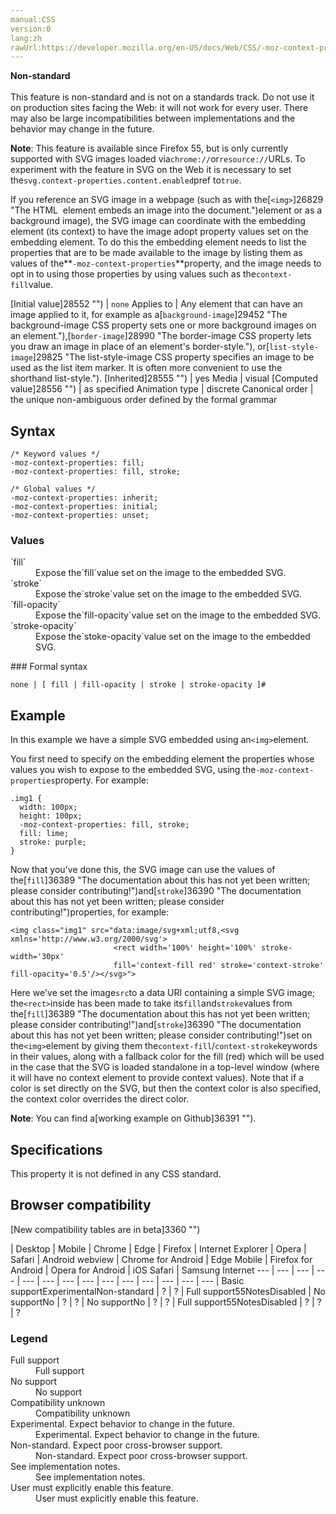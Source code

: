 ```yaml
---
manual:CSS
version:0
lang:zh
rawUrl:https://developer.mozilla.org/en-US/docs/Web/CSS/-moz-context-properties
---
```






**Non-standard**<br></br>This feature is non-standard and is not on a standards track. Do not use it on production sites facing the Web: it will not work for every user. There may also be large incompatibilities between implementations and the behavior may change in the future.




**Note**: This feature is available since Firefox 55, but is only currently supported with SVG images loaded via`chrome://`or`resource://`URLs. To experiment with the feature in SVG on the Web it is necessary to set the`svg.context-properties.content.enabled`pref to`true`.




If you reference an SVG image in a webpage (such as with the[`<img>`]26829 "The HTML <img> element embeds an image into the document.")element or as a background image), the SVG image can coordinate with the embedding element (its context) to have the image adopt property values set on the embedding element. To do this the embedding element needs to list the properties that are to be made available to the image by listing them as values of the**`-moz-context-properties`**property, and the image needs to opt in to using those properties by using values such as the`context-fill`value.


[Initial value]28552 "") | `none` 
Applies to | Any element that can have an image applied to it, for example as a[`background-image`]29452 "The background-image CSS property sets one or more background images on an element."),[`border-image`]28990 "The border-image CSS property lets you draw an image in place of an element's border-style."), or[`list-style-image`]29825 "The list-style-image CSS property specifies an image to be used as the list item marker. It is often more convenient to use the shorthand list-style."). 
[Inherited]28555 "") | yes 
Media | visual 
[Computed value]28556 "") | as specified 
Animation type | discrete 
Canonical order | the unique non-ambiguous order defined by the formal grammar 


## Syntax<a name="Syntax"></a>

```
/* Keyword values */
-moz-context-properties: fill;
-moz-context-properties: fill, stroke;

/* Global values */
-moz-context-properties: inherit;
-moz-context-properties: initial;
-moz-context-properties: unset;
```

### Values<a name="Values"></a>
<dl><dt id=''>`fill`</dt><dd>Expose the`fill`value set on the image to the embedded SVG.</dd><dt id=''>`stroke`</dt><dd>Expose the`stroke`value set on the image to the embedded SVG.</dd><dt id=''>`fill-opacity`</dt><dd>Expose the`fill-opacity`value set on the image to the embedded SVG.</dd><dt id=''>`stroke-opacity`</dt><dd>Expose the`stoke-opacity`value set on the image to the embedded SVG.</dd></dl>
### Formal syntax<a name="Formal_syntax"></a>

```
none | [ fill | fill-opacity | stroke | stroke-opacity ]#
```

## Example<a name="Example"></a>


In this example we have a simple SVG embedded using an`<img>`element.



You first need to specify on the embedding element the properties whose values you wish to expose to the embedded SVG, using the`-moz-context-properties`property. For example:


```
.img1 {
  width: 100px;
  height: 100px;
  -moz-context-properties: fill, stroke;
  fill: lime;
  stroke: purple;
}
```


Now that you&#39;ve done this, the SVG image can use the values of the[`fill`]36389 "The documentation about this has not yet been written; please consider contributing!")and[`stroke`]36390 "The documentation about this has not yet been written; please consider contributing!")properties, for example:


```
<img class="img1" src="data:image/svg+xml;utf8,<svg xmlns='http://www.w3.org/2000/svg'>
                       <rect width='100%' height='100%' stroke-width='30px'
                       fill='context-fill red' stroke='context-stroke' fill-opacity='0.5'/></svg>">
```


Here we&#39;ve set the image`src`to a data URI containing a simple SVG image; the`<rect>`inside has been made to take its`fill`and`stroke`values from the[`fill`]36389 "The documentation about this has not yet been written; please consider contributing!")and[`stroke`]36390 "The documentation about this has not yet been written; please consider contributing!")set on the`<img>`element by giving them the`context-fill`/`context-stroke`keywords in their values, along with a fallback color for the fill (red) which will be used in the case that the SVG is loaded standalone in a top-level window (where it will have no context element to provide context values). Note that if a color is set directly on the SVG, but then the context color is also specified, the context color overrides the direct color.



**Note**: You can find a[working example on Github]36391 "").



## Specifications<a name="Specifications"></a>


This property it is not defined in any CSS standard.


## Browser compatibility<a name="Browser_compatibility"></a>
[New compatibility tables are in beta<i></i>]3360 "")

 | <abbr>Desktop<i></i></abbr> | <abbr>Mobile<i></i></abbr> 
 | <abbr>Chrome<i></i></abbr> | <abbr>Edge<i></i></abbr> | <abbr>Firefox<i></i></abbr> | <abbr>Internet Explorer<i></i></abbr> | <abbr>Opera<i></i></abbr> | <abbr>Safari<i></i></abbr> | <abbr>Android webview<i></i></abbr> | <abbr>Chrome for Android<i></i></abbr> | <abbr>Edge Mobile<i></i></abbr> | <abbr>Firefox for Android<i></i></abbr> | <abbr>Opera for Android<i></i></abbr> | <abbr>iOS Safari<i></i></abbr> | <abbr>Samsung Internet<i></i></abbr> 
 ---  |  ---  |  ---  |  ---  |  ---  |  ---  |  ---  |  ---  |  ---  |  ---  |  ---  |  ---  |  ---  |  ---  | 
Basic support<abbr>Experimental<i></i></abbr><abbr>Non-standard<i></i></abbr> | <abbr>?</abbr> | <abbr>?</abbr> | <abbr>Full support</abbr>55<abbr>Notes<i></i></abbr><abbr>Disabled<i></i></abbr> | <abbr>No support</abbr>No | <abbr>?</abbr> | <abbr>?</abbr> | <abbr>No support</abbr>No | <abbr>?</abbr> | <abbr>?</abbr> | <abbr>Full support</abbr>55<abbr>Notes<i></i></abbr><abbr>Disabled<i></i></abbr> | <abbr>?</abbr> | <abbr>?</abbr> | <abbr>?</abbr> 


### Legend<a name="Legend"></a>
<dl><dt id=''><abbr>Full support</abbr></dt><dd>Full support</dd><dt id=''><abbr>No support</abbr></dt><dd>No support</dd><dt id=''><abbr>Compatibility unknown</abbr></dt><dd>Compatibility unknown</dd><dt id=''><abbr>Experimental. Expect behavior to change in the future.<i></i></abbr></dt><dd>Experimental. Expect behavior to change in the future.</dd><dt id=''><abbr>Non-standard. Expect poor cross-browser support.<i></i></abbr></dt><dd>Non-standard. Expect poor cross-browser support.</dd><dt id=''><abbr>See implementation notes.<i></i></abbr></dt><dd>See implementation notes.</dd><dt id=''><abbr>User must explicitly enable this feature.<i></i></abbr></dt><dd>User must explicitly enable this feature.</dd></dl>



